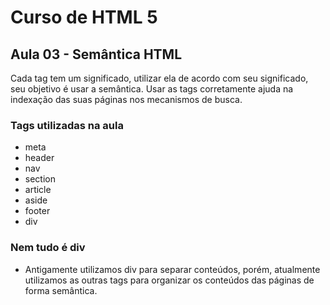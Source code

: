 # Curso de HTML 5

## Aula 03 - Semântica HTML

Cada tag tem um significado, utilizar ela de acordo com seu significado,
seu objetivo é usar a semântica.
Usar as tags corretamente ajuda na indexação das suas páginas nos mecanismos
de busca.

### Tags utilizadas na aula

* meta
* header
* nav
* section
* article
* aside
* footer
* div

### Nem tudo é div

* Antigamente utilizamos div para separar conteúdos, porém, atualmente
utilizamos as outras tags para organizar os conteúdos das páginas de forma semântica.
